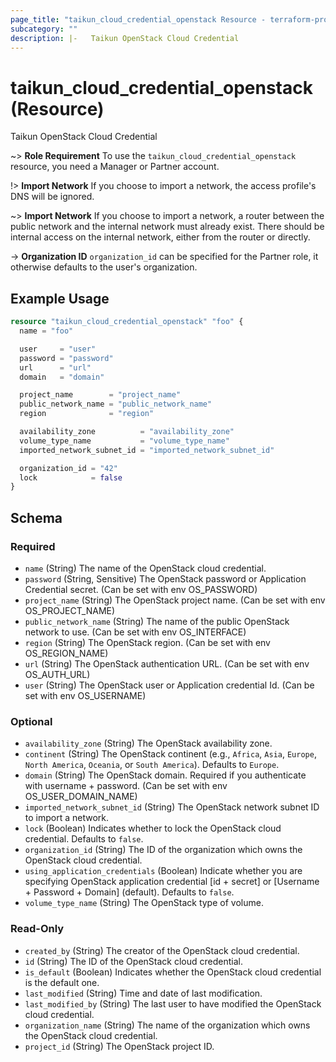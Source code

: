 ```yaml
---
page_title: "taikun_cloud_credential_openstack Resource - terraform-provider-taikun"
subcategory: ""
description: |-   Taikun OpenStack Cloud Credential
---
```


# taikun_cloud_credential_openstack (Resource)

Taikun OpenStack Cloud Credential

~> **Role Requirement** To use the `taikun_cloud_credential_openstack` resource, you need a Manager or Partner account.

!> **Import Network** If you choose to import a network, the access profile's DNS will be ignored.

~> **Import Network** If you choose to import a network, a router between the public network and the internal network must
already exist. There should be internal access on the internal network, either from the router or directly.

-> **Organization ID** `organization_id` can be specified for the Partner role, it otherwise defaults to the user's organization.

## Example Usage

```terraform
resource "taikun_cloud_credential_openstack" "foo" {
  name = "foo"

  user     = "user"
  password = "password"
  url      = "url"
  domain   = "domain"

  project_name        = "project_name"
  public_network_name = "public_network_name"
  region              = "region"

  availability_zone          = "availability_zone"
  volume_type_name           = "volume_type_name"
  imported_network_subnet_id = "imported_network_subnet_id"

  organization_id = "42"
  lock            = false
}
```

<!-- schema generated by tfplugindocs -->
## Schema

### Required

- `name` (String) The name of the OpenStack cloud credential.
- `password` (String, Sensitive) The OpenStack password or Application Credential secret. (Can be set with env OS_PASSWORD)
- `project_name` (String) The OpenStack project name. (Can be set with env OS_PROJECT_NAME)
- `public_network_name` (String) The name of the public OpenStack network to use. (Can be set with env OS_INTERFACE)
- `region` (String) The OpenStack region. (Can be set with env OS_REGION_NAME)
- `url` (String) The OpenStack authentication URL. (Can be set with env OS_AUTH_URL)
- `user` (String) The OpenStack user or Application credential Id. (Can be set with env OS_USERNAME)

### Optional

- `availability_zone` (String) The OpenStack availability zone.
- `continent` (String) The OpenStack continent (e.g., `Africa`, `Asia`, `Europe`, `North America`, `Oceania`, or `South America`). Defaults to `Europe`.
- `domain` (String) The OpenStack domain. Required if you authenticate with username + password. (Can be set with env OS_USER_DOMAIN_NAME)
- `imported_network_subnet_id` (String) The OpenStack network subnet ID to import a network.
- `lock` (Boolean) Indicates whether to lock the OpenStack cloud credential. Defaults to `false`.
- `organization_id` (String) The ID of the organization which owns the OpenStack cloud credential.
- `using_application_credentials` (Boolean) Indicate whether you are specifying OpenStack application credential [id + secret] or [Username + Password + Domain] (default). Defaults to `false`.
- `volume_type_name` (String) The OpenStack type of volume.

### Read-Only

- `created_by` (String) The creator of the OpenStack cloud credential.
- `id` (String) The ID of the OpenStack cloud credential.
- `is_default` (Boolean) Indicates whether the OpenStack cloud credential is the default one.
- `last_modified` (String) Time and date of last modification.
- `last_modified_by` (String) The last user to have modified the OpenStack cloud credential.
- `organization_name` (String) The name of the organization which owns the OpenStack cloud credential.
- `project_id` (String) The OpenStack project ID.
